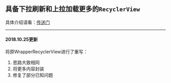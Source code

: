## 具备下拉刷新和上拉加载更多的`RecyclerView`
具体介绍请看：[传送门](http://blog.csdn.net/u012402124/article/details/78210639)


-------------------------------

#### 2018.10.25更新

将原WrapperRecyclerView进行了重写：
1. 思路大致相同
2. 将更多内容封装
3. 修复了部分已知问题
